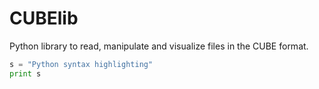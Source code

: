 # CUBElib
Python library to read, manipulate and visualize files in the CUBE format.
```python
s = "Python syntax highlighting"
print s
```
